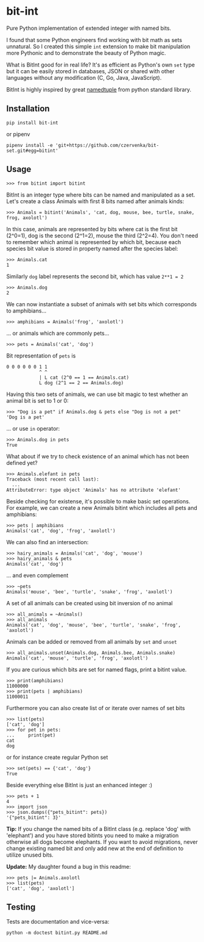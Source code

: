 # bit-int

Pure Python implementation of extended integer with named bits.

I found that some Python engineers find working with bit math as sets
unnatural. So I created this simple `int` extension to make bit manipulation
more Pythonic and to demonstrate the beauty of Python magic.

What is BitInt good for in real life? It's as efficient as Python's own `set`
type but it can be easily stored in databases, JSON or shared with other
languages without any modification (C, Go, Java, JavaScript).

BitInt is highly inspired by great
[namedtuple](https://docs.python.org/3/library/collections.html#collections.namedtuple)
from python standard library.

## Installation

    pip install bit-int

or pipenv

    pipenv install -e 'git+https://github.com/czervenka/bit-set.git#egg=bitint'

## Usage

    >>> from bitint import bitint

BitInt is an integer type where bits can be named and manipulated as a set.
Let's create a class Animals with first 8 bits named after animals kinds:

    >>> Animals = bitint('Animals', 'cat, dog, mouse, bee, turtle, snake, frog, axolotl')

In this case, animals are represented by bits where cat is the first bit
(2^0=1), dog is the second (2^1=2), mouse the third (2^2=4). You don't need to
remember which animal is represented by which bit, because each species bit value
is stored in property named after the species label:

    >>> Animals.cat
    1

Similarly `dog` label represents the second bit, which has value `2**1 = 2`

    >>> Animals.dog
    2

We can now instantiate a subset of animals with set bits which corresponds to amphibians...

    >>> amphibians = Animals('frog', 'axolotl')

... or animals which are commonly pets...

    >>> pets = Animals('cat', 'dog')

Bit representation of `pets` is

    0 0 0 0 0 0 1 1
                ^ ^
                | L cat (2^0 == 1 == Animals.cat)
                L dog (2^1 == 2 == Animals.dog)

Having this two sets of animals, we can use bit magic to test whether an animal
bit is set to 1 or 0:

    >>> "Dog is a pet" if Animals.dog & pets else "Dog is not a pet"
    'Dog is a pet'

... or use `in` operator:

    >>> Animals.dog in pets
    True

What about if we try to check existence of an animal which has not been defined
yet?

    >>> Animals.elefant in pets
    Traceback (most recent call last):
      ...
    AttributeError: type object 'Animals' has no attribute 'elefant'

Beside checking for existense, it's possible to make basic set operations.  For
example, we can create a new Animals bitint which includes all pets and
amphibians:

    >>> pets | amphibians
    Animals('cat', 'dog', 'frog', 'axolotl')

We can also find an intersection:

    >>> hairy_animals = Animals('cat', 'dog', 'mouse')
    >>> hairy_animals & pets
    Animals('cat', 'dog')

... and even complement

    >>> ~pets
    Animals('mouse', 'bee', 'turtle', 'snake', 'frog', 'axolotl')

A set of all animals can be created using bit inversion of no animal

    >>> all_animals = ~Animals()
    >>> all_animals
    Animals('cat', 'dog', 'mouse', 'bee', 'turtle', 'snake', 'frog', 'axolotl')

Animals can be added or removed from all animals by `set` and `unset`

    >>> all_animals.unset(Animals.dog, Animals.bee, Animals.snake)
    Animals('cat', 'mouse', 'turtle', 'frog', 'axolotl')


If you are curious which bits are set for named flags, print a bitint value.

    >>> print(amphibians)
    11000000
    >>> print(pets | amphibians)
    11000011

Furthermore you can also create list of or iterate over names of set bits

    >>> list(pets)
    ['cat', 'dog']
    >>> for pet in pets:
    ...     print(pet)
    cat
    dog

or for instance create regular Python set

    >>> set(pets) == {'cat', 'dog'}
    True

Beside everything else BitInt is just an enhanced integer :)

    >>> pets + 1
    4
    >>> import json
    >>> json.dumps({"pets_bitint": pets})
    '{"pets_bitint": 3}'


**Tip:** If you change the named bits of a BitInt class (e.g. replace 'dog'
with 'elephant') and you have stored bitints you need to make a migration
otherwise all dogs become elephants. If you want to avoid migrations, never
change existing named bit and only add new at the end of definition to utilize
unused bits.



**Update:** My daughter found a bug in this readme:

    >>> pets |= Animals.axolotl
    >>> list(pets)
    ['cat', 'dog', 'axolotl']

## Testing

Tests are documentation and vice-versa:

    python -m doctest bitint.py README.md

